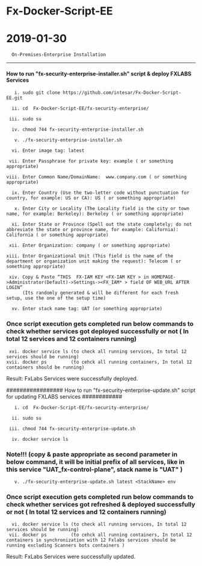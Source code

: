 # Fx-Docker-Script-EE
# 2019-01-30

      On-Premises-Enterprise Installation
----------------------------------------------------------------------------------------------------

#### How to run "fx-security-enterprise-installer.sh" script & deploy FXLABS Services  ############# 


     
       i. sudo git clone https://github.com/intesar/Fx-Docker-Script-EE.git

      ii. cd  Fx-Docker-Script-EE/fx-security-enterprise/

     iii. sudo su

      iv. chmod 744 fx-security-enterprise-installer.sh

       v. ./fx-security-enterprise-installer.sh

      vi. Enter image tag: latest 

     vii. Enter Passphrase for private key: example ( or something appropriate)

    viii. Enter Common Name/DomainName:  www.company.com ( or something appropriate)

      ix. Enter Country (Use the two-letter code without punctuation for country, for example: US or CA): US ( or something appropriate)

       x. Enter City or Locality (The Locality field is the city or town name, for example: Berkeley): Berkeley ( or something appropriate)
                    
      xi. Enter State or Province (Spell out the state completely; do not abbreviate the state or province name, for example: California): California ( or something appropriate)
                      
     xii. Enter Organization: company ( or something appropriate)
                     
    xiii. Enter Organizational Unit (This field is the name of the department or organization unit making the request): Telecom ( or something appropriate) 
                                                   
     xiv. Copy & Paste “THIS  FX-IAM KEY <FX-IAM KEY > in HOMEPAGE->Administrator(Default)->Settings-><FX_IAM* > field OF WEB_URL AFTER LOGIN” 
          (Its randomly generated & will be different for each fresh setup, use the one of the setup time)
                 
      xv. Enter stack name tag: UAT (or something appropriate)
         
### Once script execution gets completed run below commands to check whether services got deployed successfully or not ( In total 12 services and 12 containers running) ######### 
     xvi. docker service ls (to check all running services, In total 12 services should be running)
    xvii. docker ps         (to cehck all running containers, In total 12 containers should be running)
         
Result: FxLabs Services were successfully deployed.
                          
                    
                   
                    
################# How to run "fx-security-enterprise-update.sh" script for updating FXLABS services ############
          
       i. cd  Fx-Docker-Script-EE/fx-security-enterprise/

      ii. sudo su

     iii. chmod 744 fx-security-enterprise-update.sh

      iv. docker service ls 
### Note!!!  (copy & paste appropriate <StackName> as second parameter in below command, it will be initial prefix of all services, like in this service "UAT_fx-control-plane",  stack name is "UAT" ) ####
 
       v. ./fx-security-enterprise-update.sh latest <StackName> env

### Once script execution gets completed run below commands to check whether services got refreshed & deployed successfully or not ( In total 12 services and 12 containers running) ######### 
      vi. docker service ls (to check all running services, In total 12 services should be running)
     vii. docker ps         (to cehck all running containers, In total 12 containers in synchronization with 12 Fxlabs services should be running excluding Scanners bots containers )
         
Result: FxLabs Services were successfully updated.
  
       
